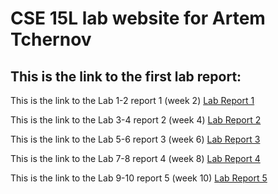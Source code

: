 # CSE 15L lab website for Artem Tchernov <br>
## This is the link to the first lab report:
This is the link to the Lab 1-2 report 1 (week 2)
[Lab Report 1](https://atch19.github.io/cse15l-lab-reports/lab-report-1-week-2.html)

This is the link to the Lab 3-4 report 2 (week 4)
[Lab Report 2](https://atch19.github.io/cse15l-lab-reports/lab-report-2-week-4.html)

This is the link to the Lab 5-6 report 3 (week 6)
[Lab Report 3](https://atch19.github.io/cse15l-lab-reports/lab-report-3-week-6.html)

This is the link to the Lab 7-8 report 4 (week 8)
[Lab Report 4](https://atch19.github.io/cse15l-lab-reports/lab-report-4-week-8.html)

This is the link to the Lab 9-10 report 5 (week 10)
[Lab Report 5](https://atch19.github.io/cse15l-lab-reports/lab-report-5-week-10.html)